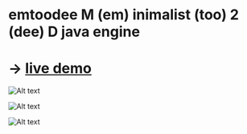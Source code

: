 # emtoodee M (em) inimalist (too) 2 (dee) D java engine
# -> [live demo](http://users.on.net/~mbohun)

![Alt text](https://raw.github.com/mbohun/mbohun_graph-experiments/master/emtoodee-design/engine-architecture.png "first version created in dia")

![Alt text](https://raw.github.com/mbohun/mbohun_graph-experiments/master/emtoodee-design/architecture-01.dot.png "first version created/generated with graphviz DOT")

![Alt text](https://raw.github.com/mbohun/mbohun_graph-experiments/master/emtoodee-design/architecture-01-sink.dot.png "fixed/alternative layout")
